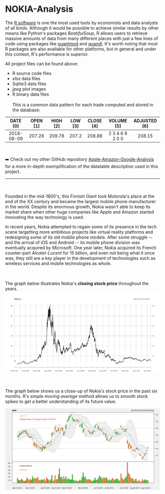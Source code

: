 # NOKIA-Analysis

The [R software](https://www.r-project.org/) is one the most used tools by economists and data analysts of all kinds. Although it would be possible to achieve similar results by other means like Python's packages <em>BeatifulSoup</em>, R allows users to retrieve massive amounts of data from many different places with just a few lines of code using packages like [quantmod](https://cran.r-project.org/web/packages/quantmod/index.html) and [quandl](https://docs.quandl.com/). It's worth noting that most R packages are also available for other platforms, but in general and under this context, R's performance is superior. <br>

All project files can be found above:
- R source code files
- <em>xlsx</em> data files
- Sqlite3 data files
- <em>jpeg</em> plot images
- R binary data files
<br><br>
This is a common data pattern for each trade computed and stored in the database:

|    DATE [0]    |    OPEN [1]    |    HIGH [2]    |     LOW [3]     |     CLOSE [4]    |     VOLUME [5]    |     ADJUSTED [6]     | 
|:--------------:|:--------------:|:--------------:|:---------------:|:----------------:|:-----------------:|:--------------------:|
|   2018-08-09   |     207.28     |     209.78     |      207.2      |      208.88      |  2 3 4 6 9 2 0 0  |        208.15        |

<br>


:arrow_right: Check out my other GitHub repository [Apple-Amazon-Google-Analysis](https://github.com/Rickyc14/Apple-Amazon-Google-Analysis.git) for a more in-depth exemplification of the datatable description used in this project.

---
<br><br>
Founded in the mid-1800's, this Finnish Giant took Motorola's place at the end of the XX century and became the largest mobile phone
manufacturer in the world. Despite its enormous growth, Nokia wasn't able to keep its market share when other huge companies like Apple and Amazon started innovating the way technology is used.<br>

 In recent years, Nokia attempted to regain some of its presence in the tech scene targetting more ambitious projects like virtual reality platforms and redesigning some of its old mobile phone models. After some struggle -- and the arrival of iOS and Android  -- its mobile phone division was eventually acquired by Microsoft. One year later, Nokia acquired its French counter-part <em>Alcatel-Lucent</em> for 15 billion, and even not being what it once was, they still are a key player in the development of technologies such as wireless services and mobile technologies as whole. 

<br><br>
The graph below illustrates Nokia's <strong>closing stock price</strong> throughout the years. 
![alt text](data-plot/Rplot02.jpg "NOKIA1")


<br><br>
The graph below shows us a close-up of Nokia's stock price in the past six months. R's <em>simple moving average</em> method allows us to smooth stock spikes to get a better understanding of its future value. <br>



![alt text](data-plot/Rplot.jpg "NOKIA2")
